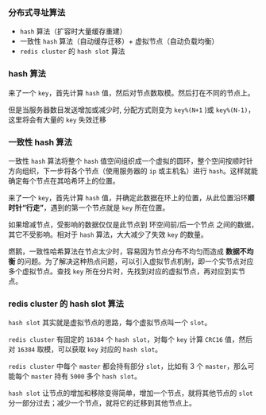 ### **分布式寻址算法**

- `hash` 算法（扩容时大量缓存重建）
- 一致性 `hash` 算法（自动缓存迁移）+ 虚拟节点（自动负载均衡）
- `redis cluster` 的 `hash slot` 算法



### **hash 算法**

来了一个 `key`，首先计算 `hash` 值，然后对节点数取模。然后打在不同的节点上。

但是当服务器数目发送增加或减少时, 分配方式则变为 `key%(N+1` )或 `key%(N-1)`，这里将会有大量的 `key` 失效迁移



### **一致性 hash 算法**

一致性 `hash` 算法将整个 `hash` 值空间组织成一个虚拟的圆环，整个空间按顺时针方向组织，下一步将各个节点（使用服务器的 `ip` 或主机名）进行 `hash`。这样就能确定每个节点在其哈希环上的位置。

来了一个 `key`，首先计算 `hash` 值，并确定此数据在环上的位置，从此位置沿环**顺时针“行走”**，遇到的第一个节点就是 `key` 所在位置。

如果增减节点，受影响的数据仅仅是此节点到 环空间前/后一个节点 之间的数据，其它不受影响。相对于 `hash` 算法，大大减少了失效 `key` 的数量。



燃鹅，一致性哈希算法在节点太少时，容易因为节点分布不均匀而造成 **数据不均衡** 的问题。为了解决这种热点问题，可以引入虚拟节点机制，即一个实节点对应多个虚拟节点。查找 `key` 所在分片时，先找到对应的虚拟节点，再对应到实节点。



### **redis cluster 的 hash slot 算法**

`hash slot` 其实就是虚拟节点的思路，每个虚拟节点叫一个 `slot`。

`redis cluster` 有固定的 `16384` 个 `hash slot`，对每个 `key` 计算 `CRC16` 值，然后对 `16384` 取模，可以获取 `key` 对应的 `hash slot`。

`redis cluster` 中每个 `master` 都会持有部分 `slot`，比如有 3 个 `master`，那么可能每个 `master` 持有 `5000` 多个 `hash slot`。

`hash slot` 让节点的增加和移除变得简单，增加一个节点，就将其他节点的 `slot` 分一部分过去；减少一个节点，就将它的迁移到其他节点上。

